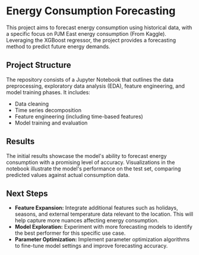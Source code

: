 # Energy Consumption Forecasting

This project aims to forecast energy consumption using historical data, with a specific focus on PJM East energy consumption (From Kaggle). Leveraging the XGBoost regressor, the project provides a forecasting method to predict future energy demands.

## Project Structure

The repository consists of a Jupyter Notebook that outlines the data preprocessing, exploratory data analysis (EDA), feature engineering, and model training phases. It includes:

- Data cleaning
- Time series decomposition
- Feature engineering (including time-based features)
- Model training and evaluation

## Results

The initial results showcase the model's ability to forecast energy consumption with a promising level of accuracy. Visualizations in the notebook illustrate the model's performance on the test set, comparing predicted values against actual consumption data.

## Next Steps

- **Feature Expansion:** Integrate additional features such as holidays, seasons, and external temperature data relevant to the location. This will help capture more nuances affecting energy consumption.
- **Model Exploration:** Experiment with more forecasting models to identify the best performer for this specific use case.
- **Parameter Optimization:** Implement parameter optimization algorithms to fine-tune model settings and improve forecasting accuracy.
